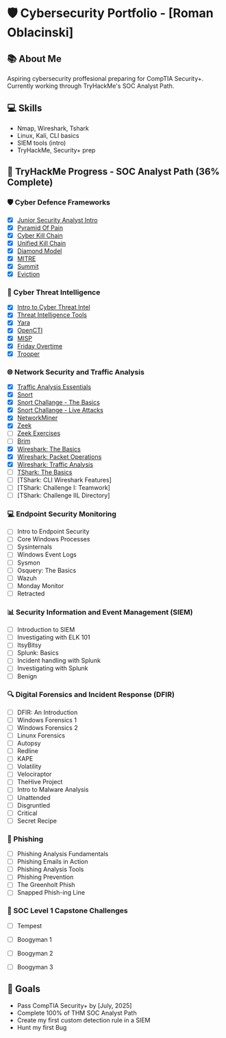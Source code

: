 # 🛡️ Cybersecurity Portfolio - [Roman Oblacinski]

## 📚 About Me
Aspiring cybersecurity proffesional preparing for CompTIA Security+.
Currently working through TryHackMe's SOC Analyst Path.

## 💻 Skills
- Nmap, Wireshark, Tshark
- Linux, Kali, CLI basics
- SIEM tools (intro)
- TryHackMe, Security+ prep

## 🚧 TryHackMe Progress - SOC Analyst Path (36% Complete)

### 🛡️ Cyber Defence Frameworks
- [x] [Junior Security Analyst Intro](reports/cyber-defence-frameworks/junior-security-analyst-intro)
- [x] [Pyramid Of Pain](reports/cyber-defence-frameworks/pyramid-of-pain)
- [x] [Cyber Kill Chain](reports/cyber-defence-frameworks/cyber-kill-chain)
- [x] [Unified Kill Chain](reports/cyber-defence-frameworks/unified-kill-chain)
- [x] [Diamond Model](reports/cyber-defence-frameworks/diamond-model)
- [x] [MITRE](reports/cyber-defence-frameworks/mitre)
- [x] [Summit](reports/cyber-defence-frameworks/summit)
- [x] [Eviction](reports/cyber-defence-frameworks/eviction)

### 🧠 Cyber Threat Intelligence
- [x] [Intro to Cyber Threat Intel](reports/cyber-threat-intelligence/intro-to-cyber-threat-intel)
- [x] [Threat Intelligence Tools](reports/cyber-threat-intelligence/threat-intelligence-tools)
- [x] [Yara](reports/cyber-threat-intelligence/yara)
- [x] [OpenCTI](reports/cyber-threat-intelligence/openCTI)
- [x] [MISP](reports/cyber-threat-intelligence/misp)
- [x] [Friday Overtime](reports/cyber-threat-intelligence/friday-overtime)
- [x] [Trooper](reports/cyber-threat-intelligence/trooper)

### 🌐 Network Security and Traffic Analysis
- [x] [Traffic Analysis Essentials]()
- [x] [Snort]()
- [x] [Snort Challange - The Basics]()
- [x] [Snort Challange - Live Attacks]()
- [x] [NetworkMiner]()
- [x] [Zeek]()
- [ ] [Zeek Exercises]()
- [ ] [Brim]()
- [x] [Wireshark: The Basics]()
- [x] [Wireshark: Packet Operations]()
- [x] [Wireshark: Traffic Analysis]()
- [ ] [TShark: The Basics]()
- [ ] [TShark: CLI Wireshark Features]
- [ ] [TShark: Challenge I: Teamwork]
- [ ] [TShark: Challenge IIL Directory]

### 💻 Endpoint Security Monitoring
- [ ] Intro to Endpoint Security
- [ ] Core Windows Processes
- [ ] Sysinternals
- [ ] Windows Event Logs
- [ ] Sysmon
- [ ] Osquery: The Basics
- [ ] Wazuh
- [ ] Monday Monitor
- [ ] Retracted

### 📊 Security Information and Event Management (SIEM)
- [ ] Introduction to SIEM
- [ ] Investigating with ELK 101
- [ ] ItsyBitsy
- [ ] Splunk: Basics
- [ ] Incident handling with Splunk
- [ ] Investigating with Splunk
- [ ] Benign

### 🔍 Digital Forensics and Incident Response (DFIR)
- [ ] DFIR: An Introduction
- [ ] Windows Forensics 1
- [ ] Windows Forensics 2
- [ ] Linunx Forensics
- [ ] Autopsy
- [ ] Redline
- [ ] KAPE
- [ ] Volatility
- [ ] Velociraptor
- [ ] TheHive Project
- [ ] Intro to Malware Analysis
- [ ] Unattended
- [ ] Disgruntled
- [ ] Critical
- [ ] Secret Recipe

### 🎣 Phishing
- [ ] Phishing Analysis Fundamentals
- [ ] Phishing Emails in Action
- [ ] Phishing Analysis Tools
- [ ] Phishing Prevention
- [ ] The Greenholt Phish
- [ ] Snapped Phish-ing Line

### 🏁 SOC Level 1 Capstone Challenges
- [ ] Tempest
- [ ] Boogyman 1
- [ ] Boogyman 2
- [ ] Boogyman 3


## 📌 Goals
- Pass CompTIA Security+ by [July, 2025]
- Complete 100% of THM SOC Analyst Path
- Create my first custom detection rule in a SIEM
- Hunt my first Bug

<!--
**Vorianos/Vorianos** is a ✨ _special_ ✨ repository because its `README.md` (this file) appears on your GitHub profile.

Here are some ideas to get you started:

- 🔭 I’m currently working on ...
- 🌱 I’m currently learning ...
- 👯 I’m looking to collaborate on ...
- 🤔 I’m looking for help with ...
- 💬 Ask me about ...
- 📫 How to reach me: ...
- 😄 Pronouns: ...
- ⚡ Fun fact: ...
-->
